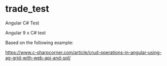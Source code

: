 # trade_test
Angular C# Test

Angular 9 x C# test 

Based on the following example:

https://www.c-sharpcorner.com/article/crud-operations-in-angular-using-ag-grid-with-web-api-and-sql/ 
